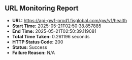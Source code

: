## URL Monitoring Report

- **URL:** https://api-gw1-prod1.fisglobal.com/gw/v1/health
- **Start Time:** 2025-05-21T02:50:38.857885
- **End Time:** 2025-05-21T02:50:39.119081
- **Total Time Taken:** 0.261196 seconds
- **HTTP Status Code:** 200
- **Status:** Success
- **Failure Reason:** N/A
